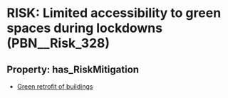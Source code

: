 # RISK: __Limited accessibility to green spaces during lockdowns__ (PBN__Risk_328)

## Property: has_RiskMitigation

* [Green retrofit of buildings](PBN__RiskMitigation_423)

